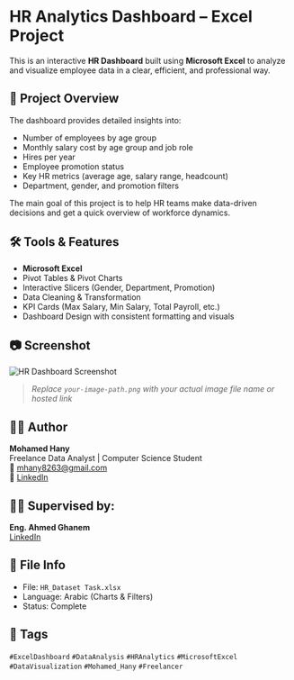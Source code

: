 # HR Analytics Dashboard – Excel Project

This is an interactive **HR Dashboard** built using **Microsoft Excel** to analyze and visualize employee data in a clear, efficient, and professional way.

## 📌 Project Overview

The dashboard provides detailed insights into:
- Number of employees by age group
- Monthly salary cost by age group and job role
- Hires per year
- Employee promotion status
- Key HR metrics (average age, salary range, headcount)
- Department, gender, and promotion filters

The main goal of this project is to help HR teams make data-driven decisions and get a quick overview of workforce dynamics.

## 🛠 Tools & Features

- **Microsoft Excel**
- Pivot Tables & Pivot Charts
- Interactive Slicers (Gender, Department, Promotion)
- Data Cleaning & Transformation
- KPI Cards (Max Salary, Min Salary, Total Payroll, etc.)
- Dashboard Design with consistent formatting and visuals

## 📷 Screenshot

![HR Dashboard Screenshot]([your-image-path.png](https://github.com/Mohammed-Hany2001/HR-Dataset/blob/main/4.PNG))  
> *Replace `your-image-path.png` with your actual image file name or hosted link*

## 👨‍💻 Author

**Mohamed Hany**  
Freelance Data Analyst | Computer Science Student  
📧 mhany8263@gmail.com  
🔗 [LinkedIn](https://www.linkedin.com/in/mohammed-hany-8819b1362/)

## 🧑‍🏫 Supervised by:
**Eng. Ahmed Ghanem**  
[LinkedIn](https://www.linkedin.com/in/ahmedghanem8899/)

## 📁 File Info

- File: `HR_Dataset Task.xlsx`
- Language: Arabic (Charts & Filters)
- Status: Complete

## 🔖 Tags

`#ExcelDashboard` `#DataAnalysis` `#HRAnalytics` `#MicrosoftExcel` `#DataVisualization` `#Mohamed_Hany` `#Freelancer`

